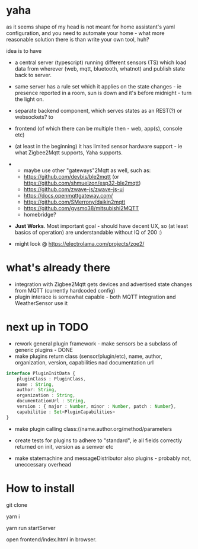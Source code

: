 # yaha

as it seems shape of my head is not meant for home assistant's yaml configuration, and you need to automate your home - what more reasonable solution there is than write your own tool, huh?

idea is to have 
 - a central server (typescript) running different sensors (TS) which load data from wherever (web, mqtt, bluetooth, whatnot) and publish state back to server.
 - same server has a rule set which it applies on the state changes - ie presence reported in a room, sun is down and it's before midnight - turn the light on.
 - separate backend component, which serves states as an REST(?) or websockets? to
 - frontend (of which there can be multiple then - web, app(s), console etc) 
 - (at least in the beginning) it has limited sensor hardware support - ie what Zigbee2Mqtt supports, Yaha supports.
 - - maybe use other "gateways"2Mqtt as well, such as:
   - https://github.com/devbis/ble2mqtt (or https://github.com/shmuelzon/esp32-ble2mqtt)
   - https://github.com/zwave-js/zwave-js-ui
   - https://docs.openmqttgateway.com/
   - https://github.com/SMerrony/daikin2mqtt
   - https://github.com/gysmo38/mitsubishi2MQTT
   - homebridge?
  - **Just Works**. Most important goal - should have decent UX, so (at least basics of operation) are understandable without IQ of 200 :)

 - might look @ https://electrolama.com/projects/zoe2/


# what's already there
- integration with Zigbee2Mqtt gets devices and advertised state changes from MQTT (currently hardcoded config)
- plugin interace is somewhat capable - both MQTT integration and WeatherSensor use it
   
# next up in TODO
- rework general plugin framework - make sensors be a subclass of generic plugins - DONE
- make plugins return class (sensor/plugin/etc), name, author, organization, version, capabilities nad documentation url 

```typescript
interface PluginInitData {
    pluginClass : PluginClass,  
    name : String,
    author: String,
    organization : String,
    documentationUrl : String,
    version : { major : Number, minor : Number, patch : Number},
    capabilitie : Set<PluginCapabilities>     
}
```
- make plugin calling class://name.author.org/method/parameters
- create tests for plugins to adhere to "standard", ie all fields correctly returned on init, version as a semver etc

- make statemachine and messageDistributor also plugins - probably not, uneccessary overhead

# How to install

git clone

yarn i

yarn run startServer


open frontend/index.html in browser.
